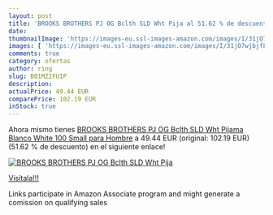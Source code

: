 ```yaml
---
layout: post
title: 'BROOKS BROTHERS PJ OG Bclth SLD Wht Pija al 51.62 % de descuento'
date: 
thumbnailImage: 'https://images-eu.ssl-images-amazon.com/images/I/31jO7wjbjfL._SL200_.jpg'
images: [ 'https://images-eu.ssl-images-amazon.com/images/I/31jO7wjbjfL._SL200_.jpg' ]
comments: true
category: ofertas
author: ring
slug: B01MZ2FUIP
description:
actualPrice: 49.44 EUR
comparePrice: 102.19 EUR
inStock: true
---
```


Ahora mismo tienes [BROOKS BROTHERS PJ OG Bclth SLD Wht Pijama  Blanco  White 100   Small para Hombre](https://www.amazon.es/dp/B01MZ2FUIP/?tag=tolees-21) a 49.44 EUR (original: 102.19 EUR) (51.62 %  de descuento) en el siguiente enlace!

[![BROOKS BROTHERS PJ OG Bclth SLD Wht Pija](https://images-eu.ssl-images-amazon.com/images/I/31jO7wjbjfL._SL200_.jpg)](https://www.amazon.es/dp/B01MZ2FUIP/?tag=tolees-21)

[Visítala!!!](https://www.amazon.es/dp/B01MZ2FUIP/?tag=tolees-21)

Links participate in Amazon Associate program and might generate a comission on qualifying sales
